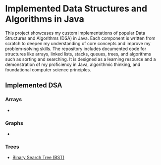 # Implemented Data Structures and Algorithms in Java
This project showcases my custom implementations of popular Data Structures and Algorithms (DSA) in Java. Each component is written from scratch to deepen my understanding of core concepts and improve my problem-solving skills. The repository includes documented code for structures like arrays, linked lists, stacks, queues, trees, and algorithms such as sorting and searching. It is designed as a learning resource and a demonstration of my proficiency in Java, algorithmic thinking, and foundational computer science principles.

## Implemented DSA
### Arrays
- 

### Graphs
- 

### Trees
- [Binary Search Tree (BST)](app/src/main/java/mahmh/customdsa/trees/BinarySearchTree.java)